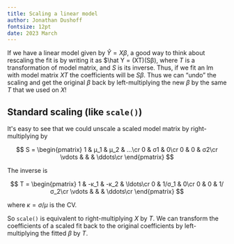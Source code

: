 ```yaml
---
title: Scaling a linear model
author: Jonathan Dushoff
fontsize: 12pt
date: 2023 March
---
```


If we have a linear model given by $\hat Y = Xβ$, a good way to think about rescaling the fit is by writing it as  $\hat Y = (XT)(Sβ), where $T$ is a transformation of model matrix, and $S$ is its inverse. Thus, if we fit an lm with model matrix $XT$ the coefficients will be $Sβ$. Thus we can “undo” the scaling and get the original $β$ back by left-multiplying the new $β$ by the same $T$ that we used on $X$! 

## Standard scaling (like `scale()`)

It's easy to see that we could unscale a scaled model matrix by right-multiplying by 

$$ S = \begin{pmatrix}
1 & μ_1 & μ_2 & …\cr
0 & σ1 & 0\cr
0 & 0 & σ2\cr
\vdots &  &  & \ddots\cr
\end{pmatrix} $$

The inverse is 

$$ T = \begin{pmatrix}
1 & -κ_1 & -κ_2 & \ldots\cr
0 & 1/σ_1 & 0\cr
0 & 0 & 1/σ_2\cr
\vdots &  &  & \ddots\cr
\end{pmatrix} $$

where $κ = σ/μ$ is the CV.

So `scale()` is equivalent to right-multiplying $X$ by $T$. We can transform the coefficients of a scaled fit back to the original coefficients by left-multiplying the fitted $β$ by $T$.
